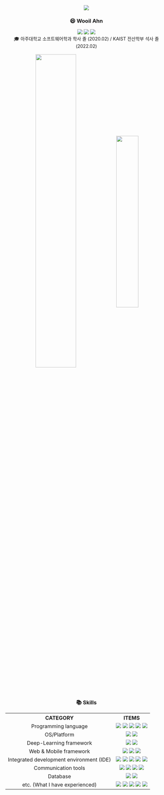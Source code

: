 <!-- Chapter 1 -->
<div align="center">
<p align="center">
  <img src="https://capsule-render.vercel.app/api?type=Slice&color=0:c2e59c,100:64b3f4"><br/>
</p>
	<h3>😄 Wooil Ahn </h3>
	<a href="mailto:boxer1532@gmail.com"><img src="https://img.shields.io/badge/Gmail-d14836?style=flat-square&logo=Gmail&logoColor=white&link=viliketh1s98@naver.com"/></a> 
	<a href="mailto:boxer1532@naver.com"><img src="https://img.shields.io/badge/Naver-03C75A?style=flat-square&logo=naver&logoColor=white&link=boxer1532@naver.com"/></a> 
	<a href="solved.ac/boxer1532"><img src="http://mazassumnida.wtf/api/mini/generate_badge?boj=boxer1532"/></a>
</br>
	🎓 아주대학교 소프트웨어학과 학사 졸 (2020.02) / KAIST 전산학부 석사 졸 (2022.02)
</br>
</br>

</div>
<div align="center">
<!-- github stats -->
<img width=50% height=auto align="center" src="https://github-readme-stats.vercel.app/api?username=wooilahn&show_icons=true&theme=vue"/> 
<!-- solved.ac (Baekjoon Badge) -->
<img width=37% align="center" src="http://mazassumnida.wtf/api/v2/generate_badge?boj=boxer1532"/>
</div>

</br>
</br>

<!-- Chapter 2 -->
<div align="center">
	<h3> 📚 Skills </h3>
       <table align="center">
	       <th>CATEGORY</th>
	       <th>ITEMS</th>
              	      <tr align="center">
	                     <td>Programming language</td>
	                     <td>
                                   <img src="https://img.shields.io/badge/C-4574E0.svg?&style=e&logo=C&logoColor=white">
                                   <img src="https://img.shields.io/badge/C++-00599C?style=flat-square&logo=c%2B%2B&logoColor=white">
                                   <img src="https://img.shields.io/badge/Java-68BC71.svg?&style=flat-square&logo=Java&logoColor=white">
                                   <img src="https://img.shields.io/badge/Python-C41E25.svg?&style=flat-square&logo=Python&logoColor=white">
                                   <img src="https://img.shields.io/badge/JavaScript-F7DF1E.svg?&style=flat-square&logo=JavaScript&logoColor=black">
                            </td>
	              </tr>
	              <tr align="center">
	                     <td>OS/Platform</td>
	                     <td>
                                   <img src="https://img.shields.io/badge/Ubuntu-E95420.svg?&style=flat-square&logo=Ubuntu&logoColor=white">
                                   <img src="https://img.shields.io/badge/Android-3DDC84.svg?&style=flat-square&logo=Android&logoColor=white">
                            </td>
	              </tr>
              	      <tr align="center">
	                     <td>Deep-Learning framework</td>
	                     <td>
                                   <img src="https://img.shields.io/badge/Tensorflow-FF6F00.svg?&style=flat-square&logo=Tensorflow&logoColor=white">
                                   <img src="https://img.shields.io/badge/Pytorch-EE4C2C.svg?&style=flat-square&logo=pytorch&logoColor=white">
                            </td>
	       	      </tr>
              	      <tr align="center">
	                     <td>Web & Mobile framework</td>
	                     <td>
                                   <img src="https://img.shields.io/badge/Vue.js-4FC08D.svg?&style=flat-square&logo=Vue.js&logoColor=white">
                                   <img src="https://img.shields.io/badge/Bootstrap-7852B3.svg?&style=flat-square&logo=Bootstrap&logoColor=white">
                                   <img src="https://img.shields.io/badge/Flutter-02569B.svg?&style=flat-square&logo=Flutter&logoColor=white">
                            </td>
	       	      </tr>
              	      <tr align="center">
	                     <td>Integrated development environment (IDE)</td>
	                     <td>
                                   <img src="https://img.shields.io/badge/VS-5C2D91.svg?&style=flat-square&logo=visualstudio&logoColor=white">
                                   <img src="https://img.shields.io/badge/VS%20Code-007ACC.svg?&style=flat-square&logo=visualstudiocode&logoColor=white">
                                   <img src="https://img.shields.io/badge/Eclipse-2C2255.svg?&style=flat-square&logo=EclipseIDE&logoColor=white">
                                   <img src="https://img.shields.io/badge/Android%20Studio-3DDC84.svg?&style=flat-square&logo=androidstudio&logoColor=white">
                                   <img src="https://img.shields.io/badge/Pycharm-000000.svg?&style=flat-square&logo=Pycharm&logoColor=white">
                            </td>
              	      </tr>
              	      <tr align="center">
	                     <td>Communication tools</td>
	                     <td>
                                   <img src="https://img.shields.io/badge/Github-181717.svg?&style=flat-square&logo=Github&logoColor=white">
                                   <img src="https://img.shields.io/badge/Slack-4A154B.svg?&style=flat-square&logo=Slack&logoColor=white">
                                   <img src="https://img.shields.io/badge/Trello-0052CC.svg?&style=flat-square&logo=Trello&logoColor=white">
                                   <img src="https://img.shields.io/badge/Discord-5865F2.svg?&style=flat-square&logo=Discord&logoColor=white">
                            </td>
              	      </tr>
              	      <tr align="center">
	                     <td>Database</td>
	                     <td>
                                   <img src="https://img.shields.io/badge/FirebaseDB-FFCA28.svg?&style=flat-square&logo=Firebase&logoColor=black">
                                   <img src="https://img.shields.io/badge/MongoDB-47A248.svg?&style=flat-square&logo=MongoDB&logoColor=white">
                            </td>
              	      </tr>
              	      <tr align="center">
	                     <td>etc. (What I have experienced)</td>
	                     <td>
                                   <img src="https://img.shields.io/badge/Raspberry%20Pi-A22846.svg?&style=flat-square&logo=RaspberryPi&logoColor=white">
				   <img src="https://img.shields.io/badge/ElasticStack-005571.svg?&style=flat-square&logo=ElasticStack&logoColor=white">
				   <img src="https://img.shields.io/badge/inVision-FF3366.svg?&style=flat-square&logo=inVision&logoColor=white">
				   <img src="https://img.shields.io/badge/LaTeX-008080.svg?&style=flat-square&logo=LaTeX&logoColor=white">
				   <img src="https://img.shields.io/badge/OpenCV-5C3EE8.svg?&style=flat-square&logo=OpenCV&logoColor=white">
                            </td>
              	      </tr>
	</table>
</div>
	
	
<!-- Chapter 3 -->

	

